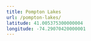```yaml
---
title: Pompton Lakes
url: /pompton-lakes/
latitude: 41.005375300000004
longitude: -74.29070420000001
---
```


